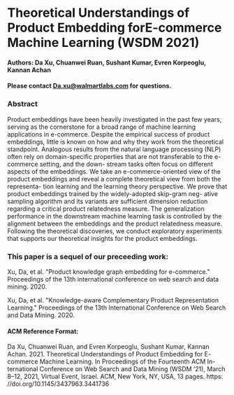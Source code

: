 # Theoretical Understandings of Product Embedding forE-commerce Machine Learning (WSDM 2021)

<!--#### -->
#### Authors: Da Xu, Chuanwei Ruan, Sushant Kumar, Evren Korpeoglu,  Kannan Achan
#### Please contact Da.xu@walmartlabs.com for questions.

### Abstract 

Product embeddings have been heavily investigated in the past few years, serving as the cornerstone for a broad range of machine learning applications in e-commerce. Despite the empirical success of product embeddings, little is known on how and why they work from the theoretical standpoint. Analogous results from the natural language processing (NLP) often rely on domain-specific properties that are not transferable to the e-commerce setting, and the down- stream tasks often focus on different aspects of the embeddings. We take an e-commerce-oriented view of the product embeddings and reveal a complete theoretical view from both the representa- tion learning and the learning theory perspective. We prove that product embeddings trained by the widely-adopted skip-gram neg- ative sampling algorithm and its variants are sufficient dimension reduction regarding a critical product relatedness measure. The generalization performance in the downstream machine learning task is controlled by the alignment between the embeddings and the product relatedness measure. Following the theoretical discoveries, we conduct exploratory experiments that supports our theoretical insights for the product embeddings.

### This paper is a sequel of our preceeding work:

Xu, Da, et al. "Product knowledge graph embedding for e-commerce." Proceedings of the 13th international conference on web search and data mining. 2020.

Xu, Da, et al. "Knowledge-aware Complementary Product Representation Learning." Proceedings of the 13th International Conference on Web Search and Data Mining. 2020.

#### ACM Reference Format:

Da Xu, Chuanwei Ruan, and Evren Korpeoglu, Sushant Kumar, Kannan Achan. 2021. Theoretical Understandings of Product Embedding for E- commerce Machine Learning. In Proceedings of the Fourteenth ACM In- ternational Conference on Web Search and Data Mining (WSDM ’21), March 8–12, 2021, Virtual Event, Israel. ACM, New York, NY, USA, 13 pages. https: //doi.org/10.1145/3437963.3441736

